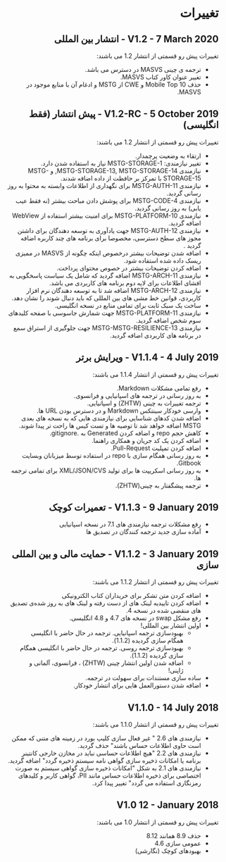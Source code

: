 <div dir="rtl" markdown="1">

# تغییرات

## V1.2 - 7 March 2020 - انتشار بین المللی
تغییرات پیش رو قسمتی از انتشار 1.2 می باشند:
- ترجمه ی چینی MASVS در دسترس می باشد.
- تغییر عنوان کاور کتاب MASVS.
- حذف Mobile Top 10 و CWE از MSTG و ادغام آن با منابع موجود در MASVS.

## V1.2-RC - 5 October 2019 - پیش انتشار (فقط انگلیسی)

تغییرات  پیش رو قسمتی از انتشار 1.2 می باشند:

- ارتقاء به وضعیت پرچمدار.
- تغییر نیازمندی: MSTG-STORAGE-1 نیاز به استفاده شدن دارد.
- نیازمندی MSTG-STORAGE-13, MSTG-STORAGE-14, و MSTG-STORAGE-15 با تمرکز بر حافظت از داده اضافه شدند.
- نیازمندی MSTG-AUTH-11 برای نگهداری از اطلاعات وابسته به محتوا به روز رسانی گردید.
- نیازمندی MSTG-CODE-4 برای پوشش دادن مباحث بیشتر (نه فقط عیب یابی) به روز رسانی گردید.
- نیازمندی MSTG-PLATFORM-10 برای امنیت بیشتر استفاده از WebView اضافه گردید.
- نیازمندی MSTG-AUTH-12 جهت یادآوری به توسعه دهندگان برای داشتن مجوز های سطح دسترسی، مخصوصا برای برنامه های چند کاربره اضافه گردید .
- اضافه شدن توضیحات بیشتر درخصوص اینکه چگونه از MASVS در ممیزی ریسک داده شده استفاده شود.
- اضافه کردن توضیحات بیشتر در خصوص محتوای پرداخت.
- نیازمندی MSTG-ARCH-11 اضافه گردید که شامل یک سیاست پاسخگویی به افشای اطلاعات برای لایه دوم برنامه های کاربردی می باشد.
- نیازمندی MSTG-ARCH-12 اضافه شد تا به توسعه دهندگان نرم افزار کاربردی، قوانین خط مشی های بین المللی که باید دنبال شوند را نشان دهد.
- ساخت یک سبک ثابت برای تمامی منابع در نسخه انگلیسی.
- نیازمندی MSTG-PLATFORM-11 جهت شمارش جاسوسی با صفحه کلیدهای سوم شخص اضافه گردید.
- نیازمندی MSTG-MSTG-RESILIENCE-13 جهت جلوگیری از استراق سمع در برنامه های کاربردی اضافه گردید.

## V1.1.4 - 4 July 2019 - ویرایش برتر

تغییرات  پیش رو قسمتی از انتشار 1.1.4 می باشند:

- رفع تمامی مشکلات Markdown.
- به روز رسانی در ترجمه های اسپانیایی و فرانسوی.
- ترجمه تغییرات به چینی (ZHTW) و اسپانیایی.
- وارسی خودکار سینتکس Markdown و در دسترس بودن URL ها.
- اضافه شدن کدهای شناسایی برای نیازمندی هایی که به نسخه های بعدی MSTG اضافه خواهد شد تا توصیه ها و تست کیس ها راحت تر پیدا شوند.
- کاهش حجم repo و اضافه کردن Generated به .gitignore.
- اضافه کردن یک کد جریان و همکاری راهنما.
- اضافه کردن تمپلیت Pull-Request.
- به روز رسانی همگام سازی با repo در استفاده توسط میزبانان وبسایت Gitbook.
- به روز رسانی اسکریپت ها برای تولید XML/JSON/CVS برای تمامی ترجمه ها.
- ترجمه پیشگفتار به چینی(ZHTW).

## V1.1.3 - 9 January 2019 - تعمیرات کوچک

- رفع مشکلات ترجمه نیازمندی های 7.1 در نسخه اسپانیایی
- آماده سازی جدید ترجمه کنندگان در تصدیق ها

## V1.1.2 - 3 January 2019 - حمایت مالی و بین المللی سازی
تغییرات  پیش رو قسمتی از انتشار 1.1.2 می باشند:

- اضافه کردن متن تشکر برای خریداران کتاب الکترونیکی
- اضافه کردن تاییدیه لینک های از دست رفته و لینک های به روز شده‌ی تصدیق های منقضی شده در نسخه 4.
- رفع مشکل swap در نسخه های 4.7 و 4.8 انگلیسی.
- اولین انتشار بین المللی!
  - بهبودسازی ترجمه اسپانیایی. ترجمه در حال حاضر با انگلیسی همگام سازی گردیده (1.1.2).
  - بهبودسازی ترجمه روسی. ترجمه در حال حاضر با انگلیسی همگام سازی گردیده (1.1.2).
  - اضافه شدن اولین انتشار چینی (ZHTW) ، فرانسوی، آلمانی و ژاپنی!
- ساده سازی مستندات برای سهولت در ترجمه.
- اضافه شدن دستورالعمل هایی برای انتشار خودکار.

## V1.1.0 - 14 July 2018

تغییرات  پیش رو قسمتی از انتشار 1.1.0 می باشند:

- نیازمندی های 2.6 " غیر فعال سازی کلیپ بورد در زمینه های متنی که ممکن است حاوی اطلاعات حساس باشند" حذف گردید.
- نیازمندی های 2.2 "هیچ اطلاعات حساسی نباید در مخازن خارجی کانتینر برنامه یا امکانات ذخیره سازی گواهی نامه سیستم ذخیره گردد" اضافه گردید.
- نیازمندی های 2.1 به شکل "امکانات ذخیره سازی گواهی سیستم به صورت اختصاصی برای ذخیره اطلاعات حساس مانند PII، گواهی کاربر و کلیدهای رمزنگاری استفاده می گردد"  تغییر پیدا کرد.

## V1.0 12 - January 2018

تغییرات  پیش رو قسمتی از انتشار 1.0 می باشند:

- حذف 8.9 همانند 8.12
- عمومی سازی 4.6
- بهبودهای کوچک (نگارشی)
